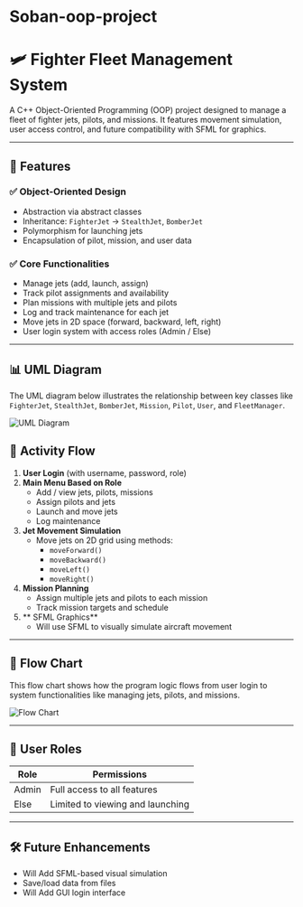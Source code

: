 # Soban-oop-project

# 🛩️ Fighter Fleet Management System

A C++ Object-Oriented Programming (OOP) project designed to manage a fleet of fighter jets, pilots, and missions. It features  movement simulation, user access control, and future compatibility with SFML for graphics.

---

## 📌 Features

### ✅ Object-Oriented Design
- Abstraction via abstract classes
- Inheritance: `FighterJet` → `StealthJet`, `BomberJet`
- Polymorphism for launching jets
- Encapsulation of pilot, mission, and user data

### ✅ Core Functionalities
- Manage jets (add, launch, assign)
- Track pilot assignments and availability
- Plan missions with multiple jets and pilots
- Log and track maintenance for each jet
- Move jets in 2D space (forward, backward, left, right)
- User login system with access roles (Admin / Else)

---
## 📊 UML Diagram

The UML diagram below illustrates the relationship between key classes like `FighterJet`, `StealthJet`, `BomberJet`, `Mission`, `Pilot`, `User`, and `FleetManager`.

![UML Diagram]("images/uml.png")

## 🔄 Activity Flow

1. **User Login** (with username, password, role)
2. **Main Menu Based on Role**
   - Add / view jets, pilots, missions
   - Assign pilots and jets
   - Launch and move jets
   - Log maintenance
3. **Jet Movement Simulation**
   - Move jets on 2D grid using methods:
     - `moveForward()`
     - `moveBackward()`
     - `moveLeft()`
     - `moveRight()`
4. **Mission Planning**
   - Assign multiple jets and pilots to each mission
   - Track mission targets and schedule
5. ** SFML Graphics**
   - Will use SFML to visually simulate aircraft movement

---

## 🔁 Flow Chart

This flow chart shows how the program logic flows from user login to system functionalities like managing jets, pilots, and missions.

![Flow Chart](images/flowchart.png)

---
## 🔐 User Roles

| Role     | Permissions                      |
|----------|----------------------------------|
| Admin    | Full access to all features      |
| Else     | Limited to viewing and launching |

---

## 🛠️ Future Enhancements
- Will Add SFML-based visual simulation
- Save/load data from files
- Will Add GUI login interface
